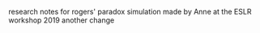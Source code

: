 research notes for rogers' paradox simulation
made by Anne at the ESLR workshop 2019
another change
